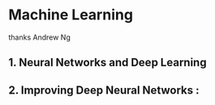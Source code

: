 # Machine Learning 

thanks Andrew Ng

## 1. Neural Networks  and Deep Learning 

## 2. Improving Deep Neural Networks :




